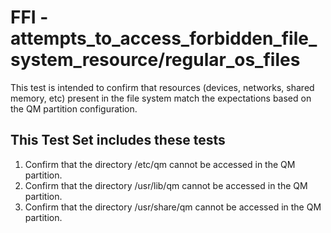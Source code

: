 # FFI - attempts_to_access_forbidden_file_system_resource/regular_os_files

This test is intended to confirm that resources (devices, networks, shared memory, etc) present in the file system match the expectations based on the QM partition configuration.

## This Test Set includes these tests

1. Confirm that the directory /etc/qm cannot be accessed in the QM partition.
2. Confirm that the directory /usr/lib/qm cannot be accessed in the QM partition.
3. Confirm that the directory /usr/share/qm cannot be accessed in the QM partition.
